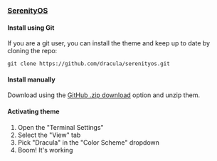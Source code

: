 ### [SerenityOS](https://serenityos.org)

#### Install using Git

If you are a git user, you can install the theme and keep up to date by cloning the repo:

    git clone https://github.com/dracula/serenityos.git

#### Install manually

Download using the [GitHub .zip download](https://github.com/dracula/serenityos/archive/master.zip) option and unzip them.

#### Activating theme

1. Open the "Terminal Settings"
2. Select the "View" tab
3. Pick "Dracula" in the "Color Scheme" dropdown
4. Boom! It's working
